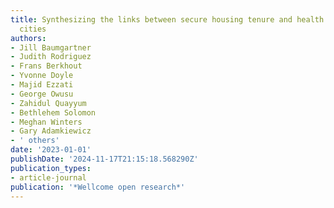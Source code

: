 ```yaml
---
title: Synthesizing the links between secure housing tenure and health for more equitable
  cities
authors:
- Jill Baumgartner
- Judith Rodriguez
- Frans Berkhout
- Yvonne Doyle
- Majid Ezzati
- George Owusu
- Zahidul Quayyum
- Bethlehem Solomon
- Meghan Winters
- Gary Adamkiewicz
- ' others'
date: '2023-01-01'
publishDate: '2024-11-17T21:15:18.568290Z'
publication_types:
- article-journal
publication: '*Wellcome open research*'
---
```

